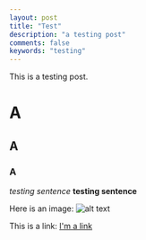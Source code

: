 ```yaml
---
layout: post
title: "Test"
description: "a testing post"
comments: false
keywords: "testing"
---
```

This is a testing post.

# A
## A
### A

*testing sentence*
**testing sentence**

Here is an image:
![alt text](https://github.com/starrymonkey/Files/blob/master/images_for_personal_site/author%20copy.jpg)

This is a link: [I'm a link](https://github.com/starrymonkey/starrymonkey.github.io)
